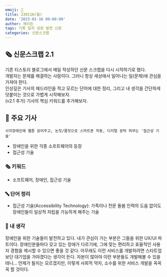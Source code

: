 ```yaml
---
emoji: 📰
title: 230116(월)
date: '2023-01-16 09:00:00'
author: 제이든
tags: 기록 일지 성장 발전 신문
categories: 신문스크랩
---
```


## 🗞️ 신문스크랩 2.1

기존 티스토리 블로그에서 매일 작성하던 신문 스크랩을 다시 시작하기로 했다.<br/>
개발자는 문제를 해결하는 사람이다. 그러니 항상 세상에서 일어나는 일(문제)에 관심을 가져야 한다.<br/>
인상깊은 기사의 헤드라인을 적고 모르는 단어에 대한 정리, 그리고 내 생각을 간단하게 덧붙이는 것으로 가볍게 시작해보자.<br/>
(v2.1 추가) 기사의 핵심 키워드를 추가해보자.

## 🌻 주요 기사

`시각장애인에 웹툰 읽어주고, 눈짓/몸짓으로 스마트폰 작동, 디지털 문턱 허무는 '접근성 기술'`

- 장애인을 위한 각종 소프트웨어의 등장
- 접근성 기술

### 🗞 키워드

- 소프트웨어, 장애인, 접근성 기술

### 🔤 단어 정리

- 접근성 기술(Accessibility Technology): 가족이나 전문 돌봄 인력의 도움 없이도 장애인들이 일상적 자립을 가능하게 해주는 기술

### 🤔 내 생각

장애인을 위한 기술들이 발전하고 있다. 내가 관심이 가는 부분은 그들을 위한 UX/UI 파트이다. 장애인분들마다 갖고 있는 장애가 다르기에, 그에 맞는 편리하고 효율적인 사용자 경험을
제시할 수 있으면 좋을 것 같다. 아무래도 이런 서비스를 개발하려면 스타트업보단 대기업을 가야겠다는 생각이 든다. 자본이 많아야 이런 부분들도 개발해볼 수 있을테니...
언제가 될지는 모르겠지만, 이렇게 사회적 약자, 소수를 위한 서비스 개발을 꼭꼭꼭 할 것이다.

```toc

```
